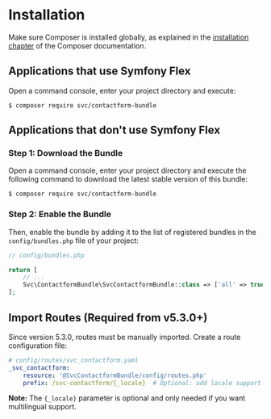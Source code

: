 # Installation

Make sure Composer is installed globally, as explained in the
[installation chapter](https://getcomposer.org/doc/00-intro.md)
of the Composer documentation.

## Applications that use Symfony Flex


Open a command console, enter your project directory and execute:

```console
$ composer require svc/contactform-bundle
```

## Applications that don't use Symfony Flex

### Step 1: Download the Bundle

Open a command console, enter your project directory and execute the
following command to download the latest stable version of this bundle:

```console
$ composer require svc/contactform-bundle
```

### Step 2: Enable the Bundle

Then, enable the bundle by adding it to the list of registered bundles
in the `config/bundles.php` file of your project:

```php
// config/bundles.php

return [
    // ...
    Svc\ContactformBundle\SvcContactformBundle::class => ['all' => true],
];
```

## Import Routes (Required from v5.3.0+)

Since version 5.3.0, routes must be manually imported. Create a route configuration file:

```yaml
# config/routes/svc_contactform.yaml
_svc_contactform:
    resource: '@SvcContactformBundle/config/routes.php'
    prefix: /svc-contactform/{_locale}  # Optional: add locale support
```

**Note:** The `{_locale}` parameter is optional and only needed if you want multilingual support.
